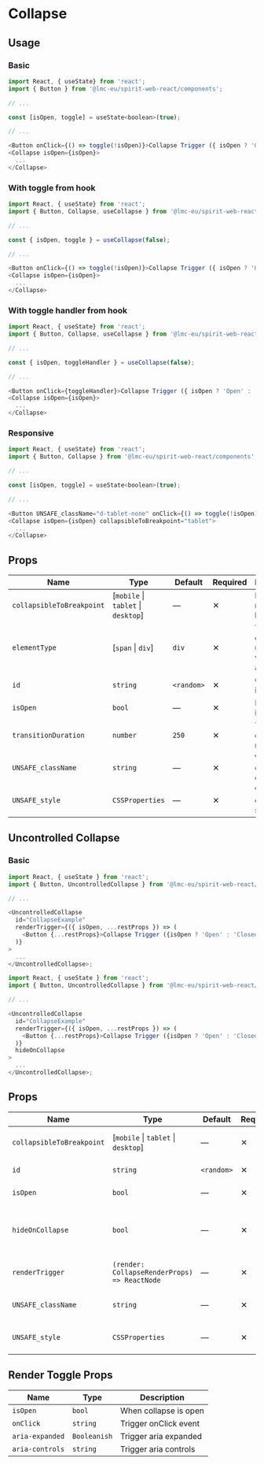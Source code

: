 # Collapse

## Usage

### Basic

```javascript
import React, { useState} from 'react';
import { Button } from '@lmc-eu/spirit-web-react/components';

// ...

const [isOpen, toggle] = useState<boolean>(true);

// ...

<Button onClick={() => toggle(!isOpen)}>Collapse Trigger ({ isOpen ? 'Open' : 'Closed' })</Button>
<Collapse isOpen={isOpen}>
  ...
</Collapse>
```

### With toggle from hook

```javascript
import React, { useState} from 'react';
import { Button, Collapse, useCollapse } from '@lmc-eu/spirit-web-react/components';

// ...

const { isOpen, toggle } = useCollapse(false);

// ...

<Button onClick={() => toggle(!isOpen)}>Collapse Trigger ({ isOpen ? 'Open' : 'Closed' })</Button>
<Collapse isOpen={isOpen}>
  ...
</Collapse>
```

### With toggle handler from hook

```javascript
import React, { useState} from 'react';
import { Button, Collapse, useCollapse } from '@lmc-eu/spirit-web-react/components';

// ...

const { isOpen, toggleHandler } = useCollapse(false);

// ...

<Button onClick={toggleHandler}>Collapse Trigger ({ isOpen ? 'Open' : 'Closed' })</Button>
<Collapse isOpen={isOpen}>
  ...
</Collapse>
```

### Responsive

```javascript
import React, { useState} from 'react';
import { Button, Collapse } from '@lmc-eu/spirit-web-react/components';

// ...

const [isOpen, toggle] = useState<boolean>(true);

// ...

<Button UNSAFE_className="d-tablet-none" onClick={() => toggle(!isOpen)}>Collapse Trigger ({ isOpen ? 'Open' : 'Closed' })</Button>
<Collapse isOpen={isOpen} collapsibleToBreakpoint="tablet">
  ...
</Collapse>
```

## Props

| Name                      | Type                                | Default    | Required | Description                                 |
| ------------------------- | ----------------------------------- | ---------- | -------- | ------------------------------------------- |
| `collapsibleToBreakpoint` | [`mobile` \| `tablet` \| `desktop`] | —          | ✕        | Handle for responsive breakpoint            |
| `elementType`             | [`span` \| `div`]                   | `div`      | ✕        | Type of element used as wrapper and content |
| `id`                      | `string`                            | `<random>` | ✕        | Component id                                |
| `isOpen`                  | `bool`                              | —          | ✕        | Is open on initialization                   |
| `transitionDuration`      | `number`                            | `250`      | ✕        | Transition duration in miliseconds          |
| `UNSAFE_className`        | `string`                            | —          | ✕        | Wrapper custom class name                   |
| `UNSAFE_style`            | `CSSProperties`                     | —          | ✕        | Wrapper custom style                        |

## Uncontrolled Collapse

### Basic

```javascript
import React, { useState } from 'react';
import { Button, UncontrolledCollapse } from '@lmc-eu/spirit-web-react/components';

// ...

<UncontrolledCollapse
  id="CollapseExample"
  renderTrigger={({ isOpen, ...restProps }) => (
    <Button {...restProps}>Collapse Trigger ({isOpen ? 'Open' : 'Closed'})</Button>
  )}
>
  ...
</UncontrolledCollapse>;
```

```javascript
import React, { useState } from 'react';
import { Button, UncontrolledCollapse } from '@lmc-eu/spirit-web-react/components';

// ...

<UncontrolledCollapse
  id="CollapseExample"
  renderTrigger={({ isOpen, ...restProps }) => (
    <Button {...restProps}>Collapse Trigger ({isOpen ? 'Open' : 'Closed'})</Button>
  )}
  hideOnCollapse
>
  ...
</UncontrolledCollapse>;
```

## Props

| Name                      | Type                                         | Default    | Required | Description                            |
| ------------------------- | -------------------------------------------- | ---------- | -------- | -------------------------------------- |
| `collapsibleToBreakpoint` | [`mobile` \| `tablet` \| `desktop`]          | —          | ✕        | Handle for responsive breakpoint       |
| `id`                      | `string`                                     | `<random>` | ✕        | Component id                           |
| `isOpen`                  | `bool`                                       | —          | ✕        | Is open on initialization              |
| `hideOnCollapse`          | `bool`                                       | —          | ✕        | Hides button when content is displayed |
| `renderTrigger`           | `(render: CollapseRenderProps) => ReactNode` | —          | ✕        | Properties for trigger render          |
| `UNSAFE_className`        | `string`                                     | —          | ✕        | Wrapper custom classname               |
| `UNSAFE_style`            | `CSSProperties`                              | —          | ✕        | Wrapper custom style                   |

## Render Toggle Props

| Name            | Type         | Description           |
| --------------- | ------------ | --------------------- |
| `isOpen`        | `bool`       | When collapse is open |
| `onClick`       | `string`     | Trigger onClick event |
| `aria-expanded` | `Booleanish` | Trigger aria expanded |
| `aria-controls` | `string`     | Trigger aria controls |
